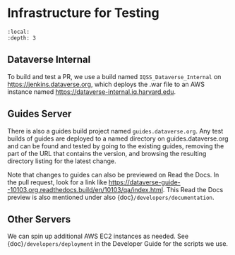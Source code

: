 # Infrastructure for Testing

```{contents} Contents:
:local: 
:depth: 3
```

## Dataverse Internal

To build and test a PR, we use a build named `IQSS_Dataverse_Internal` on <https://jenkins.dataverse.org>, which deploys the .war file to an AWS instance named <https://dataverse-internal.iq.harvard.edu>.

## Guides Server

There is also a guides build project named `guides.dataverse.org`. Any test builds of guides are deployed to a named directory on guides.dataverse.org and can be found and tested by going to the existing guides, removing the part of the URL that contains the version, and browsing the resulting directory listing for the latest change. 

Note that changes to guides can also be previewed on Read the Docs. In the pull request, look for a link like <https://dataverse-guide--10103.org.readthedocs.build/en/10103/qa/index.html>. This Read the Docs preview is also mentioned under also {doc}`/developers/documentation`.

## Other Servers

We can spin up additional AWS EC2 instances as needed. See {doc}`/developers/deployment` in the Developer Guide for the scripts we use.
